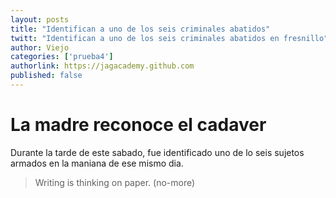 ```yaml
---
layout: posts
title: "Identifican a uno de los seis criminales abatidos"
twitt: "Identifican a uno de los seis criminales abatidos en fresnillo"
author: Viejo
categories: ['prueba4']
authorlink: https://jagacademy.github.com
published: false
---
```


# La madre reconoce el cadaver

Durante la tarde de este sabado, fue identificado uno de lo seis sujetos armados en la maniana de ese mismo dia.

> Writing is thinking on paper. (no-more)
